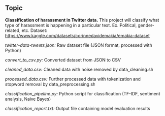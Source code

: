 
## Topic
**Classification of harassment in Twitter data.**
This project will classify what type of harassment is happening in a particular text. Ex. Political, gender-related, etc.
Dataset: https://www.kaggle.com/datasets/corinnedavidemakia/emakia-dataset

_twitter-data-tweets.json:_ Raw dataset file (JSON format, processed with Python)

_convert_to_csv.py:_ Converted dataset from JSON to CSV

_cleaned_data.csv:_ Cleaned data with noise removed by data_cleaning.sh

_processed_data.csv:_ Further processed data with tokenization and stopword removal by data_preprocessing.sh

_classification_pipeline.py:_ Python script for classification (TF-IDF, sentiment analysis, Naive Bayes)

_classification_report.txt:_ Output file containing model evaluation results
